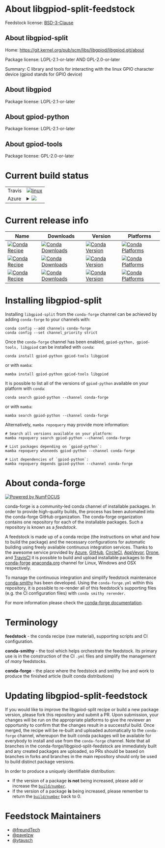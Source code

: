 About libgpiod-split-feedstock
==============================

Feedstock license: [BSD-3-Clause](https://github.com/conda-forge/libgpiod-split-feedstock/blob/main/LICENSE.txt)


About libgpiod-split
--------------------

Home: https://git.kernel.org/pub/scm/libs/libgpiod/libgpiod.git/about

Package license: LGPL-2.1-or-later AND GPL-2.0-or-later

Summary: C library and tools for interacting with the linux GPIO character device (gpiod stands for GPIO device)

About libgpiod
--------------



Package license: LGPL-2.1-or-later

About gpiod-python
------------------



Package license: LGPL-2.1-or-later

About gpiod-tools
-----------------



Package license: GPL-2.0-or-later

Current build status
====================


<table><tr>
    <td>Travis</td>
    <td>
      <a href="https://app.travis-ci.com/conda-forge/libgpiod-split-feedstock">
        <img alt="linux" src="https://img.shields.io/travis/com/conda-forge/libgpiod-split-feedstock/main.svg?label=Linux">
      </a>
    </td>
  </tr>
    
  <tr>
    <td>Azure</td>
    <td>
      <details>
        <summary>
          <a href="https://dev.azure.com/conda-forge/feedstock-builds/_build/latest?definitionId=22686&branchName=main">
            <img src="https://dev.azure.com/conda-forge/feedstock-builds/_apis/build/status/libgpiod-split-feedstock?branchName=main">
          </a>
        </summary>
        <table>
          <thead><tr><th>Variant</th><th>Status</th></tr></thead>
          <tbody><tr>
              <td>linux_64</td>
              <td>
                <a href="https://dev.azure.com/conda-forge/feedstock-builds/_build/latest?definitionId=22686&branchName=main">
                  <img src="https://dev.azure.com/conda-forge/feedstock-builds/_apis/build/status/libgpiod-split-feedstock?branchName=main&jobName=linux&configuration=linux%20linux_64_" alt="variant">
                </a>
              </td>
            </tr><tr>
              <td>linux_aarch64</td>
              <td>
                <a href="https://dev.azure.com/conda-forge/feedstock-builds/_build/latest?definitionId=22686&branchName=main">
                  <img src="https://dev.azure.com/conda-forge/feedstock-builds/_apis/build/status/libgpiod-split-feedstock?branchName=main&jobName=linux&configuration=linux%20linux_aarch64_" alt="variant">
                </a>
              </td>
            </tr><tr>
              <td>linux_ppc64le</td>
              <td>
                <a href="https://dev.azure.com/conda-forge/feedstock-builds/_build/latest?definitionId=22686&branchName=main">
                  <img src="https://dev.azure.com/conda-forge/feedstock-builds/_apis/build/status/libgpiod-split-feedstock?branchName=main&jobName=linux&configuration=linux%20linux_ppc64le_" alt="variant">
                </a>
              </td>
            </tr>
          </tbody>
        </table>
      </details>
    </td>
  </tr>
</table>

Current release info
====================

| Name | Downloads | Version | Platforms |
| --- | --- | --- | --- |
| [![Conda Recipe](https://img.shields.io/badge/recipe-gpiod--python-green.svg)](https://anaconda.org/conda-forge/gpiod-python) | [![Conda Downloads](https://img.shields.io/conda/dn/conda-forge/gpiod-python.svg)](https://anaconda.org/conda-forge/gpiod-python) | [![Conda Version](https://img.shields.io/conda/vn/conda-forge/gpiod-python.svg)](https://anaconda.org/conda-forge/gpiod-python) | [![Conda Platforms](https://img.shields.io/conda/pn/conda-forge/gpiod-python.svg)](https://anaconda.org/conda-forge/gpiod-python) |
| [![Conda Recipe](https://img.shields.io/badge/recipe-gpiod--tools-green.svg)](https://anaconda.org/conda-forge/gpiod-tools) | [![Conda Downloads](https://img.shields.io/conda/dn/conda-forge/gpiod-tools.svg)](https://anaconda.org/conda-forge/gpiod-tools) | [![Conda Version](https://img.shields.io/conda/vn/conda-forge/gpiod-tools.svg)](https://anaconda.org/conda-forge/gpiod-tools) | [![Conda Platforms](https://img.shields.io/conda/pn/conda-forge/gpiod-tools.svg)](https://anaconda.org/conda-forge/gpiod-tools) |
| [![Conda Recipe](https://img.shields.io/badge/recipe-libgpiod-green.svg)](https://anaconda.org/conda-forge/libgpiod) | [![Conda Downloads](https://img.shields.io/conda/dn/conda-forge/libgpiod.svg)](https://anaconda.org/conda-forge/libgpiod) | [![Conda Version](https://img.shields.io/conda/vn/conda-forge/libgpiod.svg)](https://anaconda.org/conda-forge/libgpiod) | [![Conda Platforms](https://img.shields.io/conda/pn/conda-forge/libgpiod.svg)](https://anaconda.org/conda-forge/libgpiod) |

Installing libgpiod-split
=========================

Installing `libgpiod-split` from the `conda-forge` channel can be achieved by adding `conda-forge` to your channels with:

```
conda config --add channels conda-forge
conda config --set channel_priority strict
```

Once the `conda-forge` channel has been enabled, `gpiod-python, gpiod-tools, libgpiod` can be installed with `conda`:

```
conda install gpiod-python gpiod-tools libgpiod
```

or with `mamba`:

```
mamba install gpiod-python gpiod-tools libgpiod
```

It is possible to list all of the versions of `gpiod-python` available on your platform with `conda`:

```
conda search gpiod-python --channel conda-forge
```

or with `mamba`:

```
mamba search gpiod-python --channel conda-forge
```

Alternatively, `mamba repoquery` may provide more information:

```
# Search all versions available on your platform:
mamba repoquery search gpiod-python --channel conda-forge

# List packages depending on `gpiod-python`:
mamba repoquery whoneeds gpiod-python --channel conda-forge

# List dependencies of `gpiod-python`:
mamba repoquery depends gpiod-python --channel conda-forge
```


About conda-forge
=================

[![Powered by
NumFOCUS](https://img.shields.io/badge/powered%20by-NumFOCUS-orange.svg?style=flat&colorA=E1523D&colorB=007D8A)](https://numfocus.org)

conda-forge is a community-led conda channel of installable packages.
In order to provide high-quality builds, the process has been automated into the
conda-forge GitHub organization. The conda-forge organization contains one repository
for each of the installable packages. Such a repository is known as a *feedstock*.

A feedstock is made up of a conda recipe (the instructions on what and how to build
the package) and the necessary configurations for automatic building using freely
available continuous integration services. Thanks to the awesome service provided by
[Azure](https://azure.microsoft.com/en-us/services/devops/), [GitHub](https://github.com/),
[CircleCI](https://circleci.com/), [AppVeyor](https://www.appveyor.com/),
[Drone](https://cloud.drone.io/welcome), and [TravisCI](https://travis-ci.com/)
it is possible to build and upload installable packages to the
[conda-forge](https://anaconda.org/conda-forge) [anaconda.org](https://anaconda.org/)
channel for Linux, Windows and OSX respectively.

To manage the continuous integration and simplify feedstock maintenance
[conda-smithy](https://github.com/conda-forge/conda-smithy) has been developed.
Using the ``conda-forge.yml`` within this repository, it is possible to re-render all of
this feedstock's supporting files (e.g. the CI configuration files) with ``conda smithy rerender``.

For more information please check the [conda-forge documentation](https://conda-forge.org/docs/).

Terminology
===========

**feedstock** - the conda recipe (raw material), supporting scripts and CI configuration.

**conda-smithy** - the tool which helps orchestrate the feedstock.
                   Its primary use is in the construction of the CI ``.yml`` files
                   and simplify the management of *many* feedstocks.

**conda-forge** - the place where the feedstock and smithy live and work to
                  produce the finished article (built conda distributions)


Updating libgpiod-split-feedstock
=================================

If you would like to improve the libgpiod-split recipe or build a new
package version, please fork this repository and submit a PR. Upon submission,
your changes will be run on the appropriate platforms to give the reviewer an
opportunity to confirm that the changes result in a successful build. Once
merged, the recipe will be re-built and uploaded automatically to the
`conda-forge` channel, whereupon the built conda packages will be available for
everybody to install and use from the `conda-forge` channel.
Note that all branches in the conda-forge/libgpiod-split-feedstock are
immediately built and any created packages are uploaded, so PRs should be based
on branches in forks and branches in the main repository should only be used to
build distinct package versions.

In order to produce a uniquely identifiable distribution:
 * If the version of a package **is not** being increased, please add or increase
   the [``build/number``](https://docs.conda.io/projects/conda-build/en/latest/resources/define-metadata.html#build-number-and-string).
 * If the version of a package **is** being increased, please remember to return
   the [``build/number``](https://docs.conda.io/projects/conda-build/en/latest/resources/define-metadata.html#build-number-and-string)
   back to 0.

Feedstock Maintainers
=====================

* [@freundTech](https://github.com/freundTech/)
* [@pavelzw](https://github.com/pavelzw/)
* [@ytausch](https://github.com/ytausch/)

